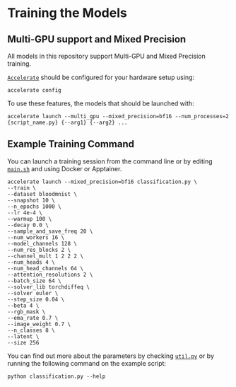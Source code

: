 # Training the Models

## Multi-GPU support and Mixed Precision

All models in this repository support Multi-GPU and Mixed Precision training.

[`Accelerate`](https://huggingface.co/docs/accelerate/en/index) should be configured for your hardware setup using:

    accelerate config

To use these features, the models that should be launched with:

    accelerate launch --multi_gpu --mixed_precision=bf16 --num_processes=2 {script_name.py} {--arg1} {--arg2} ...

## Example Training Command

You can launch a training session from the command line or by editing [`main.sh`](./../src/medsymmflow/scripts/main.sh) and using Docker or Apptainer.

    accelerate launch --mixed_precision=bf16 classification.py \
    --train \
    --dataset bloodmnist \
    --snapshot 10 \
    --n_epochs 1000 \
    --lr 4e-4 \
    --warmup 100 \
    --decay 0.0 \
    --sample_and_save_freq 20 \
    --num_workers 16 \
    --model_channels 128 \
    --num_res_blocks 2 \
    --channel_mult 1 2 2 2 \
    --num_heads 4 \
    --num_head_channels 64 \
    --attention_resolutions 2 \
    --batch_size 64 \
    --solver_lib torchdiffeq \
    --solver euler \
    --step_size 0.04 \
    --beta 4 \
    --rgb_mask \
    --ema_rate 0.7 \
    --image_weight 0.7 \
    --n_classes 8 \
    --latent \
    --size 256

You can find out more about the parameters by checking [`util.py`](./../src/medsymmflow/utils/util.py) or by running the following command on the example script:

    python classification.py --help